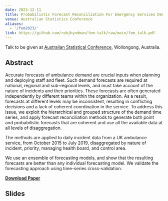 ```yaml
---
date: 2023-12-11
title: Probabilistic Forecast Reconciliation For Emergency Services Demand
venue: Australian Statistics Conference
aliases:
  - '/fem2023/'
link: https://github.com/robjhyndman/fem-talk/raw/main/fem_talk.pdf
---
```


Talk to be given at [Australian Statistical Conference](https://www.asc2023.org), Wollongong, Australia.


## Abstract

Accurate forecasts of ambulance demand are crucial inputs when planning and deploying staff and fleet. Such demand forecasts are required at national, regional and sub-regional levels, and must take account of the nature of incidents and their priorities. These forecasts are often generated independently by different teams within the organization. As a result, forecasts at different levels may be inconsistent, resulting in conflicting decisions and a lack of coherent coordination in the service. To address this issue, we exploit the hierarchical and grouped structure of the demand time series, and apply forecast reconciliation methods to generate both point and probabilistic forecasts that are coherent and use all the available data at all levels of disaggregation.

The methods are applied to daily incident data from a UK ambulance service, from October 2015 to July 2019, disaggregated by nature of incident, priority, managing health board, and control area.

We use an ensemble of forecasting models, and show that the resulting forecasts are better than any individual forecasting model. We validate the forecasting approach using time-series cross-validation.

[**Download Paper**](/publications/fem.md)

## Slides
